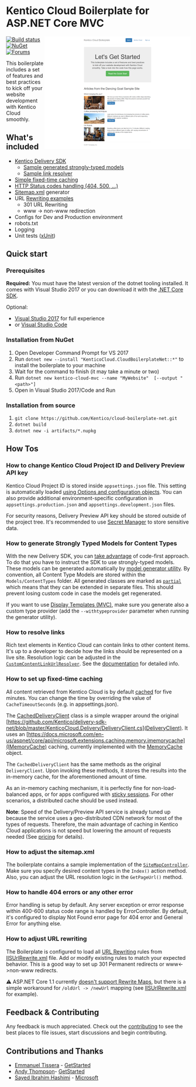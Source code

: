 # Kentico Cloud Boilerplate for ASP.NET Core MVC
[<img align="right" src="/img/template_thumbnail.png" alt="Boilerplate screenshot" />](/img/template.png)
[![Build status](https://ci.appveyor.com/api/projects/status/1s02tbk1tml2wdmj/branch/master?svg=true)](https://ci.appveyor.com/project/kentico/cloud-boilerplate-net/branch/master)
[![NuGet](https://img.shields.io/nuget/v/KenticoCloud.CloudBoilerplateNet.svg)](https://www.nuget.org/packages/KenticoCloud.CloudBoilerplateNet/)
[![Forums](https://img.shields.io/badge/chat-on%20forums-orange.svg)](https://forums.kenticocloud.com)

This boilerplate includes a set of features and best practices to kick off your website development with Kentico Cloud smoothly.

## What's included

- [Kentico Delivery SDK](https://github.com/Kentico/delivery-sdk-net)
  - [Sample generated strongly-typed models](#how-to-generate-strongly-typed-models-for-content-types)  
  - [Sample link resolver](#how-to-resolve-links)
- [Simple fixed-time caching](#how-to-set-up-fixed-time-caching)
- [HTTP Status codes handling (404, 500, ...)](#how-to-handle-404-errors-or-any-other-error)
- [Sitemap.xml](#how-to-adjust-the-sitemapxml) generator
- URL [Rewriting examples](#how-to-adjust-url-rewriting)
  - 301 URL Rewriting
  - www -> non-www redirection
- Configs for Dev and Production environment
- robots.txt
- Logging
- Unit tests ([xUnit](https://xunit.github.io))

## Quick start

### Prerequisites
**Required:**
You must have the latest version of the dotnet tooling installed. It comes with Visual Studio 2017 or you can download it with the [.NET Core SDK](https://www.microsoft.com/net/download/core).

Optional:
* [Visual Studio 2017](https://www.visualstudio.com/vs/) for full experience
* or [Visual Studio Code](https://code.visualstudio.com/)

### Installation from NuGet

1. Open Developer Command Prompt for VS 2017
2. Run `dotnet new --install "KenticoCloud.CloudBoilerplateNet::*"` to install the boilerplate to your machine
3. Wait for the command to finish (it may take a minute or two)
4. Run `dotnet new kentico-cloud-mvc --name "MyWebsite"  [--output "<path>"]`
5. Open in Visual Studio 2017/Code and Run

### Installation from source

1. `git clone https://github.com/Kentico/cloud-boilerplate-net.git`
2. `dotnet build`
3. `dotnet new -i artifacts/*.nupkg`

## How Tos


### How to change Kentico Cloud Project ID and Delivery Preview API key

Kentico Cloud Project ID is stored inside `appsettings.json` file. This setting is automatically loaded [using Options and configuration objects](https://docs.microsoft.com/en-us/aspnet/core/fundamentals/configuration). You can also provide additional environment-specific configuration in `appsettings.production.json` and `appsettings.development.json` files.

For security reasons, Delivery Preview API key should be stored outside of the project tree. It's recommended to use [Secret Manager](https://docs.microsoft.com/en-us/aspnet/core/security/app-secrets) to store sensitive data.

### How to generate Strongly Typed Models for Content Types

With the new Delivery SDK, you can [take advantage](https://github.com/Kentico/delivery-sdk-net/wiki/Working-with-Strongly-Typed-Models-(aka-Code-First-Approach)) of code-first approach. To do that you have to instruct the SDK to use strongly-typed models. These models can be generated automatically by [model generator utility](https://github.com/Kentico/cloud-generators-net). By convention, all Content Type Models are stored within the `Models/ContentTypes` folder. All generated classes are marked as [`partial`](https://msdn.microsoft.com/en-us/library/wa80x488.aspx) which means that they can be extended in separate files. This should prevent losing custom code in case the models get regenerated.

If you want to use [Display Templates (MVC)](http://www.growingwiththeweb.com/2012/12/aspnet-mvc-display-and-editor-templates.html), make sure you generate also a custom type provider (add the `--withtypeprovider` parameter when running the generator utility).

### How to resolve links
Rich text elements in Kentico Cloud can contain links to other content items. It's up to a developer to decide how the links should be represented on a live site. Resolution logic can be adjusted in the [`CustomContentLinkUrlResolver`](https://github.com/Kentico/cloud-boilerplate-net/blob/master/src/content/CloudBoilerplateNet/Resolvers/CustomContentLinkUrlResolver.cs). See the [documentation](https://github.com/Kentico/delivery-sdk-net/wiki/Resolving-Links-to-Content-Items) for detailed info.

### How to set up fixed-time caching

All content retrieved from Kentico Cloud is by default [cached](https://github.com/Kentico/cloud-boilerplate-net/blob/master/src/content/CloudBoilerplateNet/Services/CachedDeliveryClient.cs) for five minutes. You can change the time by overriding the value of `CacheTimeoutSeconds` (e.g. in appsettings.json).

The [CachedDeliveryClient](https://github.com/Kentico/cloud-boilerplate-net/blob/master/src/content/CloudBoilerplateNet/Services/CachedDeliveryClient.cs) class is a simple wrapper around the original [https://github.com/Kentico/delivery-sdk-net/blob/master/KenticoCloud.Delivery/DeliveryClient.cs](DeliveryClient). It uses an [https://docs.microsoft.com/en-us/aspnet/core/api/microsoft.extensions.caching.memory.imemorycache](IMemoryCache) caching, currently implemented with the [MemoryCache](https://docs.microsoft.com/en-us/dotnet/api/system.runtime.caching.memorycache?view=netframework-4.7) object.

The `CachedDeliveryClient` has the same methods as the original `DeliveryClient`. Upon invoking these methods, it stores the results into the in-memory cache, for the aforementioned amount of time.

As an in-memory caching mechanism, it is perfectly fine for non-load-balanced apps, or for apps configured with [sticky sessions](https://forums.asp.net/t/1892952.aspx?What+is+sticky+session+). For other scenarios, a distributed cache should be used instead.

**Note**: Speed of the Delivery/Preview API service is already tuned up because the service uses a geo-distributed CDN network for most of the types of requests. Therefore, the main advantage of caching in Kentico Cloud applications is not speed but lowering the amount of requests needed (See [pricing](https://kenticocloud.com/pricing) for details).

### How to adjust the sitemap.xml
The boilerplate contains a sample implementation of the [`SiteMapController`](https://github.com/Kentico/cloud-boilerplate-net/blob/master/src/content/CloudBoilerplateNet/Controllers/SiteMapController.cs). Make sure you specify desired content types in the `Index()` action method. Also, you can adjust the URL resolution logic in the `GetPageUrl()` method.

### How to handle 404 errors or any other error

Error handling is setup by default. Any server exception or error response within 400-600 status code range is handled by ErrorController. By default, it's configured to display Not Found error page for 404 error and General Error for anything else. 


### How to adjust URL rewriting

The Boilerplate is configured to load all [URL Rewriting](https://docs.microsoft.com/en-us/aspnet/core/fundamentals/url-rewriting) rules from [IISUrlRewrite.xml](/src/CloudBoilerplateNet/IISUrlRewrite.xml) file. Add or modify existing rules to match your expected behavior.
This is a good way to set up 301 Permanent redirects or www<->non-www redirects.

:warning: ASP.NET Core 1.1 currently [doesn't support Rewrite Maps](https://docs.microsoft.com/en-us/aspnet/core/fundamentals/url-rewriting#unsupported-features), but there is a simple workaround for `/oldUrl -> /newUrl` mapping (see [IISUrlRewrite.xml](/src/CloudBoilerplateNet/IISUrlRewrite.xml) for example).


## Feedback & Contributing
Any feedback is much appreciated. Check out the [contributing](https://github.com/Kentico/Home/blob/master/CONTRIBUTING.md) to see the best places to file issues, start discussions and begin contributing.

## Contributions and Thanks
- [Emmanuel Tissera](https://github.com/emmanueltissera) - [GetStarted](https://github.com/getstarted) 
- [Andy Thompson](https://github.com/andythompy)- [GetStarted](https://github.com/getstarted)
- [Sayed Ibrahim Hashimi](https://github.com/sayedihashimi) - [Microsoft](https://github.com/Microsoft)
